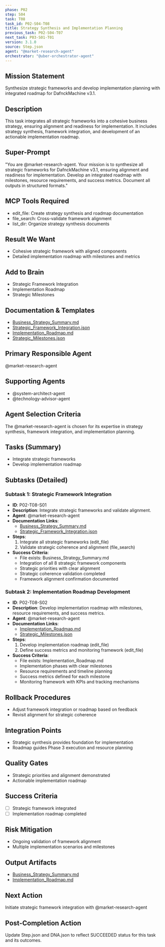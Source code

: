```yaml
---
phase: P02
step: S04
task: T08
task_id: P02-S04-T08
title: Strategy Synthesis and Implementation Planning
previous_task: P02-S04-T07
next_task: P03-S01-T01
version: 3.1.0
source: Step.json
agent: "@market-research-agent"
orchestrator: "@uber-orchestrator-agent"
---
```


## Mission Statement
Synthesize strategic frameworks and develop implementation planning with integrated roadmap for DafnckMachine v3.1.

## Description
This task integrates all strategic frameworks into a cohesive business strategy, ensuring alignment and readiness for implementation. It includes strategy synthesis, framework integration, and development of an actionable implementation roadmap.

## Super-Prompt
"You are @market-research-agent. Your mission is to synthesize all strategic frameworks for DafnckMachine v3.1, ensuring alignment and readiness for implementation. Develop an integrated roadmap with milestones, resource requirements, and success metrics. Document all outputs in structured formats."

## MCP Tools Required
- edit_file: Create strategy synthesis and roadmap documentation
- file_search: Cross-validate framework alignment
- list_dir: Organize strategy synthesis documents

## Result We Want
- Cohesive strategic framework with aligned components
- Detailed implementation roadmap with milestones and metrics

## Add to Brain
- Strategic Framework Integration
- Implementation Roadmap
- Strategic Milestones

## Documentation & Templates
- [Business_Strategy_Summary.md](mdc:01_Machine/04_Documentation/Doc/Phase_2/04_Business_Strategy/Business_Strategy_Summary.md)
- [Strategic_Framework_Integration.json](mdc:01_Machine/04_Documentation/Doc/Phase_2/04_Business_Strategy/Strategic_Framework_Integration.json)
- [Implementation_Roadmap.md](mdc:01_Machine/04_Documentation/Doc/Phase_2/04_Business_Strategy/Implementation_Roadmap.md)
- [Strategic_Milestones.json](mdc:01_Machine/04_Documentation/Doc/Phase_2/04_Business_Strategy/Strategic_Milestones.json)

## Primary Responsible Agent
@market-research-agent

## Supporting Agents
- @system-architect-agent
- @technology-advisor-agent

## Agent Selection Criteria
The @market-research-agent is chosen for its expertise in strategy synthesis, framework integration, and implementation planning.

## Tasks (Summary)
- Integrate strategic frameworks
- Develop implementation roadmap

## Subtasks (Detailed)
### Subtask 1: Strategic Framework Integration
- **ID**: P02-T08-S01
- **Description**: Integrate strategic frameworks and validate alignment.
- **Agent**: @market-research-agent
- **Documentation Links**:
  - [Business_Strategy_Summary.md](mdc:01_Machine/04_Documentation/Doc/Phase_2/04_Business_Strategy/Business_Strategy_Summary.md)
  - [Strategic_Framework_Integration.json](mdc:01_Machine/04_Documentation/Doc/Phase_2/04_Business_Strategy/Strategic_Framework_Integration.json)
- **Steps**:
  1. Integrate all strategic frameworks (edit_file)
  2. Validate strategic coherence and alignment (file_search)
- **Success Criteria**:
  - File exists: Business_Strategy_Summary.md
  - Integration of all 8 strategic framework components
  - Strategic priorities with clear alignment
  - Strategic coherence validation completed
  - Framework alignment confirmation documented

### Subtask 2: Implementation Roadmap Development
- **ID**: P02-T08-S02
- **Description**: Develop implementation roadmap with milestones, resource requirements, and success metrics.
- **Agent**: @market-research-agent
- **Documentation Links**:
  - [Implementation_Roadmap.md](mdc:01_Machine/04_Documentation/Doc/Phase_2/04_Business_Strategy/Implementation_Roadmap.md)
  - [Strategic_Milestones.json](mdc:01_Machine/04_Documentation/Doc/Phase_2/04_Business_Strategy/Strategic_Milestones.json)
- **Steps**:
  1. Develop implementation roadmap (edit_file)
  2. Define success metrics and monitoring framework (edit_file)
- **Success Criteria**:
  - File exists: Implementation_Roadmap.md
  - Implementation phases with clear milestones
  - Resource requirements and timeline planning
  - Success metrics defined for each milestone
  - Monitoring framework with KPIs and tracking mechanisms

## Rollback Procedures
- Adjust framework integration or roadmap based on feedback
- Revisit alignment for strategic coherence

## Integration Points
- Strategic synthesis provides foundation for implementation
- Roadmap guides Phase 3 execution and resource planning

## Quality Gates
- Strategic priorities and alignment demonstrated
- Actionable implementation roadmap

## Success Criteria
- [ ] Strategic framework integrated
- [ ] Implementation roadmap completed

## Risk Mitigation
- Ongoing validation of framework alignment
- Multiple implementation scenarios and milestones

## Output Artifacts
- [Business_Strategy_Summary.md](mdc:01_Machine/04_Documentation/vision/Phase_2/04_Business_Strategy/Business_Strategy_Summary.md)
- [Implementation_Roadmap.md](mdc:01_Machine/04_Documentation/vision/Phase_2/04_Business_Strategy/Implementation_Roadmap.md)

## Next Action
Initiate strategic framework integration with @market-research-agent

## Post-Completion Action
Update Step.json and DNA.json to reflect SUCCEEDED status for this task and its outcomes. 